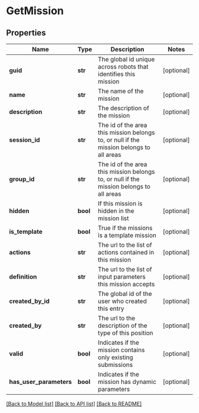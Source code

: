 # GetMission

## Properties
Name | Type | Description | Notes
------------ | ------------- | ------------- | -------------
**guid** | **str** | The global id unique across robots that identifies this mission | [optional] 
**name** | **str** | The name of the mission | [optional] 
**description** | **str** | The description of the mission | [optional] 
**session_id** | **str** | The id of the area this mission belongs to, or null if the mission belongs to all areas | [optional] 
**group_id** | **str** | The id of the area this mission belongs to, or null if the mission belongs to all areas | [optional] 
**hidden** | **bool** | If this mission is hidden in the mission list | [optional] 
**is_template** | **bool** | True if the missions is a template mission | [optional] 
**actions** | **str** | The url to the list of actions contained in this mission | [optional] 
**definition** | **str** | The url to the list of input parameters this mission accepts | [optional] 
**created_by_id** | **str** | The global id of the user who created this entry | [optional] 
**created_by** | **str** | The url to the description of the type of this position | [optional] 
**valid** | **bool** | Indicates if the mission contains only existing submissions | [optional] 
**has_user_parameters** | **bool** | Indicates if the mission has dynamic parameters | [optional] 

[[Back to Model list]](../README.md#documentation-for-models) [[Back to API list]](../README.md#documentation-for-api-endpoints) [[Back to README]](../README.md)


